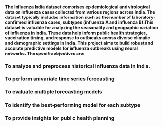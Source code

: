 #### The Influenza India dataset comprises epidemiological and virological data on influenza cases collected from various regions across India. The dataset typically includes information such as the number of laboratory-confirmed influenza cases, subtypes (influenza A and influenza B).This dataset is valuable for analyzing the seasonality and geographic variation of influenza in India. These data help inform public health strategies, vaccination timing, and response to outbreaks across diverse climatic and demographic settings in India. This project aims to build robust and accurate predictive models for influenza outbreaks using neural networks. The specific objectives are:
### To analyze and preprocess historical influenza data in India.
### To perform univariate time series forecasting
### To evaluate multiple forecasting models
### To identify the best-performing model for each subtype
### To provide insights for public health planning
